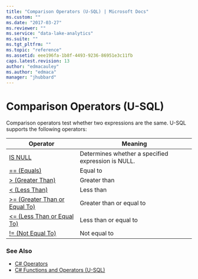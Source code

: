 ```yaml
---
title: "Comparison Operators (U-SQL) | Microsoft Docs"
ms.custom: ""
ms.date: "2017-03-27"
ms.reviewer: ""
ms.service: "data-lake-analytics"
ms.suite: ""
ms.tgt_pltfrm: ""
ms.topic: "reference"
ms.assetid: eee196fa-1b8f-4493-9236-86951e3c11fb
caps.latest.revision: 13
author: "edmacauley"
ms.author: "edmaca"
manager: "jhubbard"
---
```

# Comparison Operators (U-SQL)
Comparison operators test whether two expressions are the same.
U-SQL supports the following operators:   

|Operator|Meaning|
|------------------|----------------|
|[IS NULL](is-null-u-sql.md)|Determines whether a specified expression is NULL.|
|[== (Equals)](equals-u-sql.md)|Equal to| 
|[> (Greater Than)](greater-than-u-sql.md)|Greater than|
|[\< (Less Than)](less-than-u-sql.md)|Less than|
|[>= (Greater Than or Equal To)](greater-than-or-equal-to-u-sql.md)|Greater than or equal to|
|[<= (Less Than or Equal To)](less-than-or-equal-to-u-sql.md)|Less than or equal to|
|[!= (Not Equal To)](not-equal-to-u-sql.md)|Not equal to|


  
### See Also 
* [C# Operators](https://msdn.microsoft.com/library/6a71f45d.aspx)  
* [C# Functions and Operators (U-SQL)](csharp-functions-and-operators-u-sql.md)







